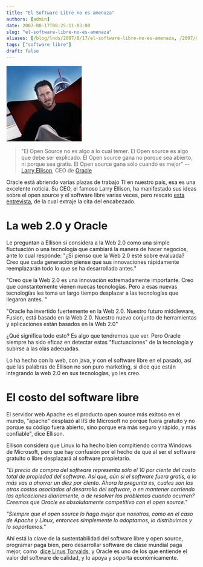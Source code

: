 ```yaml
---
title: "El Software Libre no es amenaza"
authors: [admin]
date: 2007-08-17T08:25:11-03:00
slug: "el-software-libre-no-es-amenaza"
aliases: [/blog/lnds/2007/8/17/el-software-libre-no-es-amenaza, /2007/08/el-software-libre-no-es-amenaza.html]
tags: ["software libre"]
draft: false
---
```


![](Ellison_Larry-chair_final-thumb-200x200.jpg)

> "El Open Source no es algo a lo cual temer. El Open source es algo que debe
ser explicado. El Open source gana no porque sea abierto, ni porque sea
gratis. El Open source gana sólo cuando es mejor"
> -- [Larry Ellison](http://replay.waybackmachine.org/20071027054538/http://www.oracle.com/corporate/pressroom/html/ellisonl.html), CEO de [Oracle](http://replay.waybackmachine.org/20071027054538/http://www.oracle.com/)

Oracle está abriendo varias plazas de trabajo TI en nuestro país, esa es
una excelente noticia. Su CEO, el famoso Larry Ellison, ha manifestado
sus ideas sobre el open source y el software libre varias veces, pero
rescato [esta entrevista](http://replay.waybackmachine.org/20071027054538/http://www.haaretz.com/hasen/spages/893074.html),
de la cual extraje la cita del encabezado.

# La web 2.0 y Oracle 

Le preguntan a Ellison si considera a la Web 2.0 como una simple
fluctuación o una tecnología que cambiará la manera de hacer negocios,
ante lo cual responde: "¿Sí pienso que la Web 2.0 esté sobre evaluada?
Creo que cada generación piense que sus innovaciones rápidamente
reemplazarán todo lo que se ha desarrollado antes."

"Creo que la Web 2.0 es una innovación extremadamente importante. Creo
que constantemente vienen nuecas tecnologías. Pero a esas nuevas
tecnologías les toma un largo tiempo desplazar a las tecnologías que
llegaron antes. "

"Oracle ha invertido fuertemente en la Web 2.0. Nuestro futuro
middleware, Fusion, está basado en la Web 2.0. Nuestro nuevo conjunto de
herramientas y aplicaciones están basados en la Web 2.0"

¿Qué significa todo esto? Es algo que tendremos que ver. Pero Oracle
siempre ha sido eficaz en detectar estas "fluctuaciones" de la
tecnología y subirse a las olas adecuadas.

Lo ha hecho con la web, con java, y con el software libre en el pasado,
así que las palabras de Ellison no son puro marketing, si dice que están
integrando la web 2.0 en sus tecnologías, yo les creo.

# El costo del software libre

El servidor web Apache es el producto open source más exitoso en el
mundo, "apache" desplazó al IIS de Microsoft no porque fuera
gratuito y no porque su código fuera abierto, sino porque era más seguro
y rápido, y más confiable", dice Ellison.

Ellison considera que Linux lo ha hecho bien compitiendo contra Windows
de Microsoft, pero que hay confusión por el hecho de que al ser el
software gratuito o libre desplazará al software propietario.

*"El precio de compra del software representa sólo el 10 por ciente del
costo total de propiedad del software. Así que, aún si el software fuera
gratis, a lo más vas a ahorrar un diez por ciento. Ahora la pregunta es,
cuales son los otros costos asociados al desarrollo del software, o en
mantener corriendo las aplicaciones diariamente, o de resolver los
problemas cuando ocurren? Creemos que Oracle es absolutamente
competitivo con el open source."*

*"Siempre que el open source lo haga mejor que nosotros, como en el
caso de Apache y Linux, entonces simplemente lo adoptamos, lo
distribuimos y lo soportamos."*

Ahí está la clave de la sustentabilidad del software libre y open
source, programar paga bien, pero desarrollar software de clase mundial
paga mejor, como 
[dice Linus Torvalds](/2007/08/las-motivaciones-comerciales-de-linus-to.html),
y Oracle es uno de los que entiende el valor del software de calidad, y
lo apoya y soporta económicamente.
